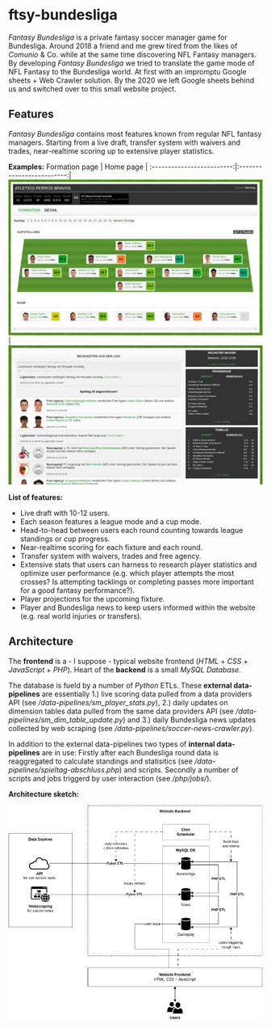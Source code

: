 # ftsy-bundesliga

*Fantasy Bundesliga* is a private fantasy soccer manager game for Bundesliga. Around 2018 a friend and me grew tired from the likes of *Comunio* & Co. while at the same time discovering NFL Fantasy managers. By developing *Fantasy Bundesliga* we tried to translate the game mode of NFL Fantasy to the Bundesliga world. At first with an impromptu Google sheets + Web Crawler solution. By the 2020 we left Google sheets behind us and switched over to this small website project.

## Features

*Fantasy Bundesliga* contains most features known from regular NFL fantasy managers. Starting from a live draft, transfer system with waivers and trades, near-realtime scoring up to extensive player statistics.

**Examples:**
Formation page           |  Home page         |
:-------------------------:|:-------------------------:|
![](/documentation/ftsy-buli-screenshot-aufstellung.png)  |  ![](/documentation/ftsy-buli-screenshot-home.png)

**List of features:**
* Live draft with 10-12 users.
* Each season features a league mode and a cup mode.
* Head-to-head between users each round counting towards league standings or cup progress.
* Near-realtime scoring for each fixture and each round.
* Transfer system with waivers, trades and free agency.
* Extensive stats that users can harness to research player statistics and optimize user performance (e.g. which player attempts the most crosses? Is attempting tacklings or completing passes more important for a good fantasy performance?).
* Player projections for the upcoming fixture.
* Player and Bundesliga news to keep users informed within the website (e.g. real world injuries or transfers).

## Architecture

The **frontend** is a - I suppose - typical website frontend (*HTML* + *CSS* + *JavaScript* + *PHP*). Heart of the **backend** is a small *MySQL Database*. 

The database is fueld by a number of *Python* ETLs. These **external data-pipelines** are essentially 1.) live scoring data pulled from a data providers API (see */data-pipelines/sm_player_stats.py*), 2.) daily updates on dimension tables data pulled from the same data providers API (see */data-pipelines/sm_dim_table_update.py*) and 3.) daily Bundesliga news updates collected by web scraping (see */data-pipelines/soccer-news-crawler.py*). 

In addition to the external data-pipelines two types of **internal data-pipelines** are in use: Firstly after each Bundesliga round data is reaggregated to calculate standings and statisitics (see */data-pipelines/spieltag-abschluss.php*) and scripts. Secondly a number of scripts and jobs triggerd by user interaction (see */php/jobs/*).

**Architecture sketch:**

![](/documentation/ftsy-buli-architecture-sketch.png)
